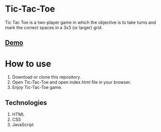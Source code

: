 # Tic-Tac-Toe

Tic Tac Toe is a two-player game in which the objective is to take turns and mark the correct spaces in a 3x3 (or larger) grid.

## [Demo](https://nandhinikarvendhan.github.io/Projects/Tic-Tac-Toe)

# How to use

1. Download or clone this repository.
2. Open Tic-Tac-Toe and open index.html file in your browser.
3. Enjoy Tic-Tac-Toe game.

## Technologies 
1. HTML
2. CSS
3. JavaScript 

